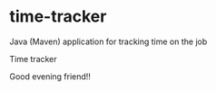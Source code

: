 # time-tracker
Java (Maven) application for tracking time on the job

Time tracker

Good evening friend!!
